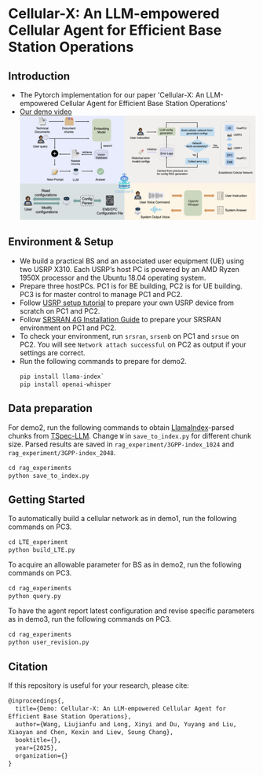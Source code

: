 # Cellular-X: An LLM-empowered Cellular Agent for Efficient Base Station Operations
## Introduction
* The Pytorch implementation for our paper 'Cellular-X: An LLM-empowered Cellular Agent for Efficient Base Station Operations'
* [Our demo video](https://youtube.com/playlist?list=PLi7wIohZ9VLjfbtShawzEk49BKUE11QiU&si=Ih86vVVVR10rZNvg)</br>
[![](https://github.com/SeaBreezing/Cellular-X/blob/main/IMG/subsystem.png)](https://youtube.com/playlist?list=PLi7wIohZ9VLjfbtShawzEk49BKUE11QiU&si=itgn1zcYQcKRmPOV "")
## Environment & Setup
* We build a practical BS and an associated user equipment (UE) using two USRP X310. Each USRP’s host PC is powered by an AMD Ryzen 1950X processor and the Ubuntu 18.04 operating system.
* Prepare three hostPCs. PC1 is for BE building, PC2 is for UE building. PC3 is for master control to manage PC1 and PC2.
* Follow [USRP setup tutorial](https://github.com/SeaBreezing/Cellular-X/blob/main/USRP%20setup%20tutorial.md) to prepare your own USRP device from scratch on PC1 and PC2.
* Follow [SRSRAN 4G Installation Guide](https://docs.srsran.com/projects/4g/en/latest/general/source/1_installation.html#gen-installation) to prepare your SRSRAN environment on PC1 and PC2.
* To check your environment, run `srsran`, `srsenb` on PC1 and `srsue` on PC2. You will see `Network attach successful` on PC2 as output if your settings are correct.
* Run the following commands to prepare for demo2.
  ```
  pip install llama-index`
  pip install openai-whisper
  ```
## Data preparation
For demo2, run the following commands to obtain [LlamaIndex](https://github.com/run-llama/llama_index)-parsed chunks from [TSpec-LLM](https://huggingface.co/datasets/rasoul-nikbakht/TSpec-LLM). Change `W` in `save_to_index.py` for different chunk size. Parsed results are saved in `rag_experiment/3GPP-index_1024` and `rag_experiment/3GPP-index_2048`.
```
cd rag_experiments
python save_to_index.py
```

## Getting Started
To automatically build a cellular network as in demo1, run the following commands on PC3. 
```
cd LTE_experiment
python build_LTE.py
```
To acquire an allowable parameter for BS as in demo2, run the following commands on PC3. 
```
cd rag_experiments
python query.py
```
To have the agent report latest configuration and revise specific parameters as in demo3, run the following commands on PC3. 
```
cd rag_experiments
python user_revision.py
```
## Citation
If this repository is useful for your research, please cite:
```
@inproceedings{,
  title={Demo: Cellular-X: An LLM-empowered Cellular Agent for Efficient Base Station Operations},
  author={Wang, Liujianfu and Long, Xinyi and Du, Yuyang and Liu, Xiaoyan and Chen, Kexin and Liew, Soung Chang},
  booktitle={},
  year={2025},
  organization={}
}
```
